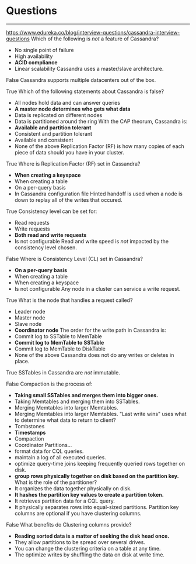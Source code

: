 # Questions

---

<https://www.edureka.co/blog/interview-questions/cassandra-interview-questions>
Which of the following is *not* a feature of Cassandra?

- No single point of failure
- High availability
- **ACID compliance**
- Linear scalability
Cassandra uses a master/slave architecture.

False
Cassandra supports multiple datacenters out of the box.

True
Which of the following statements about Cassandra is false?

- All nodes hold data and can answer queries
- **A master node determines who gets what data**
- Data is replicated on different nodes
- Data is partitioned around the ring
With the CAP theorum, Cassandra is:
- **Available and partition tolerant**
- Consistent and partition tolerant
- Available and consistent
- None of the above
Replication Factor (RF) is how many copies of each piece of data should you have in your cluster.

True
Where is Replication Factor (RF) set in Cassandra?

- **When creating a keyspace**
- When creating a table
- On a per-query basis
- In Cassandra configuration file
Hinted handoff is used when a node is down to replay all of the writes that occured.

True
Consistency level can be set for:

- Read requests
- Write requests
- **Both read and write requests**
- Is not configurable
Read and write speed is *not* impacted by the consistency level chosen.

False
Where is Consistency Level (CL) set in Cassandra?

- **On a per-query basis**
- When creating a table
- When creating a keyspace
- Is not configurable
Any node in a cluster can service a write request.

True
What is the node that handles a request called?

- Leader node
- Master node
- Slave node
- **Coordinator node**
The order for the write path in Cassandra is:
- Commit log to SSTable to MemTable
- **Commit log to MemTable to SSTable**
- Commit log to MemTable to DiskTable
- None of the above
Cassandra does not do any writes or deletes in place.

True
SSTables in Cassandra are *not* immutable.

False
Compaction is the process of:

- **Taking small SSTables and merges them into bigger ones.**
- Taking Memtables and merging them into SSTables.
- Merging Memtables into larger Memtables.
- Merging Memtables into larger Memtables.
"Last write wins" uses what to determine what data to return to client?
- Tombstones
- **Timestamps**
- Compaction
- Coordinator
Partitions...
- format data for CQL queries.
- maintain a log of all executed queries.
- optimize query-time joins keeping frequently queried rows together on disk.
- **group rows physically together on disk based on the partition key.**
What is the role of the partitioner?
- It organizes the data together physically on disk.
- **It hashes the partition key values to create a partition token.**
- It retrieves partition data for a CQL query.
- It physically separates rows into equal-sized partitions.
Partition key columns are optional if you have clustering columns.

False
What benefits do Clustering columns provide?

- **Reading sorted data is a matter of seeking the disk head once.**
- They allow partitions to be spread over several drives.
- You can change the clustering criteria on a table at any time.
- The optimize writes by shuffling the data on disk at write time.
